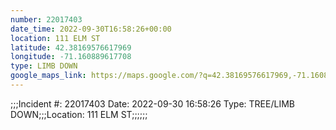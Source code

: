 ```yaml
---
number: 22017403
date_time: 2022-09-30T16:58:26+00:00
location: 111 ELM ST
latitude: 42.38169576617969
longitude: -71.160889617708
type: LIMB DOWN
google_maps_link: https://maps.google.com/?q=42.38169576617969,-71.160889617708
---
```


;;;Incident #: 22017403   Date: 2022-09-30 16:58:26    Type: TREE/LIMB DOWN;;;Location: 111 ELM ST;;;;;;
